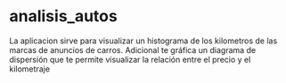 # analisis_autos
La aplicacion sirve para visualizar un histograma de los kilometros de las marcas de anuncios de carros.
Adicional te gráfica un diagrama de dispersión que te permite visualizar la relación entre el precio y el kilometraje

